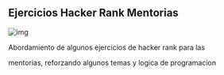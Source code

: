 ## Ejercicios Hacker Rank Mentorias


![img](https://64.media.tumblr.com/f39335478dcef0b295c81dc2277ff8b4/tumblr_onmsqlWSRN1uf5j8co1_500.gifv)


Abordamiento de algunos ejercicios de hacker rank para las

mentorias, reforzando algunos temas y logica de programacion